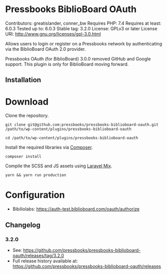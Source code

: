 # Pressbooks BiblioBoard OAuth

Contributors: greatislander, conner_bw
Requires PHP: 7.4
Requires at least: 6.0.3
Tested up to: 6.0.3
Stable tag: 3.2.0
License: GPLv3 or later
License URI: http://www.gnu.org/licenses/gpl-3.0.html

Allows users to login or register on a Pressbooks network by authenticating via the BiblioBoard OAuth 2.0 provider.

Pressbooks OAuth (for BiblioBoard) 3.0.0 removed GitHub and Google support. This plugin is only for BiblioBoard moving forward.

## Installation

# Download

Clone the repository.

`git clone git@github.com:pressbooks/pressbooks-biblioboard-oauth.git /path/to/wp-content/plugins/pressbooks-biblioboard-oauth`

`cd /path/to/wp-content/plugins/pressbooks-biblioboard-oauth`

Install the required libraries via [Composer](https://getcomposer.org).

`composer install`

Compile the SCSS and JS assets using [Laravel Mix](https://github.com/jeffreyway/laravel-mix).

`yarn && yarn run production`

# Configuration

+ Bibiliolabs: https://auth-test.biblioboard.com/oauth/authorize

## Changelog

### 3.2.0

* See: https://github.com/pressbooks/pressbooks-biblioboard-oauth/releases/tag/3.2.0
* Full release history available at: https://github.com/pressbooks/pressbooks-biblioboard-oauth/releases
